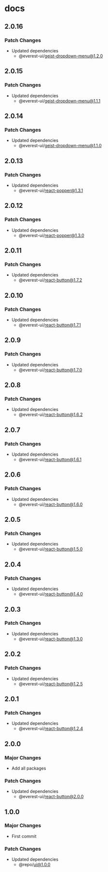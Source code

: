 # docs

## 2.0.16

### Patch Changes

- Updated dependencies
  - @everest-ui/geist-dropdown-menu@1.2.0

## 2.0.15

### Patch Changes

- Updated dependencies
  - @everest-ui/geist-dropdown-menu@1.1.1

## 2.0.14

### Patch Changes

- Updated dependencies
  - @everest-ui/geist-dropdown-menu@1.1.0

## 2.0.13

### Patch Changes

- Updated dependencies
  - @everest-ui/react-popper@1.3.1

## 2.0.12

### Patch Changes

- Updated dependencies
  - @everest-ui/react-popper@1.3.0

## 2.0.11

### Patch Changes

- Updated dependencies
  - @everest-ui/react-button@1.7.2

## 2.0.10

### Patch Changes

- Updated dependencies
  - @everest-ui/react-button@1.7.1

## 2.0.9

### Patch Changes

- Updated dependencies
  - @everest-ui/react-button@1.7.0

## 2.0.8

### Patch Changes

- Updated dependencies
  - @everest-ui/react-button@1.6.2

## 2.0.7

### Patch Changes

- Updated dependencies
  - @everest-ui/react-button@1.6.1

## 2.0.6

### Patch Changes

- Updated dependencies
  - @everest-ui/react-button@1.6.0

## 2.0.5

### Patch Changes

- Updated dependencies
  - @everest-ui/react-button@1.5.0

## 2.0.4

### Patch Changes

- Updated dependencies
  - @everest-ui/react-button@1.4.0

## 2.0.3

### Patch Changes

- Updated dependencies
  - @everest-ui/react-button@1.3.0

## 2.0.2

### Patch Changes

- Updated dependencies
  - @everest-ui/react-button@1.2.5

## 2.0.1

### Patch Changes

- Updated dependencies
  - @everest-ui/react-button@1.2.4

## 2.0.0

### Major Changes

- Add all packages

### Patch Changes

- Updated dependencies
  - @everest-ui/react-button@2.0.0

## 1.0.0

### Major Changes

- First commit

### Patch Changes

- Updated dependencies
  - @repo/ui@1.0.0
